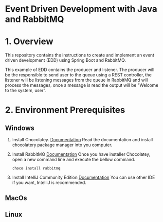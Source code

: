 # Event Driven Development with Java and RabbitMQ

# 1. Overview

This repository contains the instructions to create and implement an event driven development (EDD) using Spring Boot and RabbitMQ.

This example of EDD contains the producer and listener. The producer will be the responsible to send user to the queue using a REST controller, the listener will be listening messages from the queue in RabbitMQ and will process the messages, once a message is read the output will be "Welcome to the system, user".

# 2. Environment Prerequisites

## Windows
1. Install Chocolatey.
	[Documentation](https://chocolatey.org/install)
Read the documentation and install chocolatery package manager into you computer.

2. Install RabbitMQ
  [Documentation](https://community.chocolatey.org/packages/rabbitmq)
Once you have installer Chocolatey, open a new command line and execute the bellow command. 
    ```
    choco install rabbitmq
    ```
4. Install IntelliJ Community Edition
   [Documentation](https://www.jetbrains.com/es-es/idea/download/?section=windows)
You can use other IDE if you want, IntelliJ is recommended.
## MacOs
## Linux
